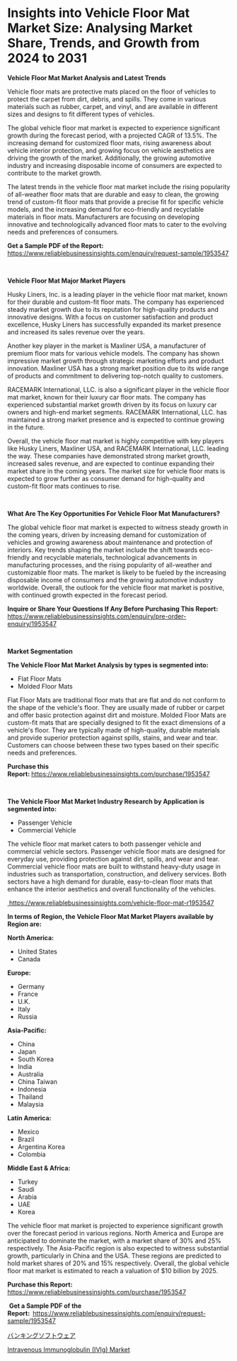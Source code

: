 <p><h1>Insights into Vehicle Floor Mat Market Size: Analysing Market Share, Trends, and Growth from 2024 to 2031</h1></p><p><strong>Vehicle Floor Mat Market Analysis and Latest Trends</strong></p>
<p><p>Vehicle floor mats are protective mats placed on the floor of vehicles to protect the carpet from dirt, debris, and spills. They come in various materials such as rubber, carpet, and vinyl, and are available in different sizes and designs to fit different types of vehicles.</p><p>The global vehicle floor mat market is expected to experience significant growth during the forecast period, with a projected CAGR of 13.5%. The increasing demand for customized floor mats, rising awareness about vehicle interior protection, and growing focus on vehicle aesthetics are driving the growth of the market. Additionally, the growing automotive industry and increasing disposable income of consumers are expected to contribute to the market growth.</p><p>The latest trends in the vehicle floor mat market include the rising popularity of all-weather floor mats that are durable and easy to clean, the growing trend of custom-fit floor mats that provide a precise fit for specific vehicle models, and the increasing demand for eco-friendly and recyclable materials in floor mats. Manufacturers are focusing on developing innovative and technologically advanced floor mats to cater to the evolving needs and preferences of consumers.</p></p>
<p><strong>Get a Sample PDF of the Report:&nbsp;</strong> <a href="https://www.reliablebusinessinsights.com/enquiry/request-sample/1953547">https://www.reliablebusinessinsights.com/enquiry/request-sample/1953547</a></p>
<p>&nbsp;</p>
<p><strong>Vehicle Floor Mat Major Market Players</strong></p>
<p><p>Husky Liners, Inc. is a leading player in the vehicle floor mat market, known for their durable and custom-fit floor mats. The company has experienced steady market growth due to its reputation for high-quality products and innovative designs. With a focus on customer satisfaction and product excellence, Husky Liners has successfully expanded its market presence and increased its sales revenue over the years.</p><p>Another key player in the market is Maxliner USA, a manufacturer of premium floor mats for various vehicle models. The company has shown impressive market growth through strategic marketing efforts and product innovation. Maxliner USA has a strong market position due to its wide range of products and commitment to delivering top-notch quality to customers.</p><p>RACEMARK International, LLC. is also a significant player in the vehicle floor mat market, known for their luxury car floor mats. The company has experienced substantial market growth driven by its focus on luxury car owners and high-end market segments. RACEMARK International, LLC. has maintained a strong market presence and is expected to continue growing in the future.</p><p>Overall, the vehicle floor mat market is highly competitive with key players like Husky Liners, Maxliner USA, and RACEMARK International, LLC. leading the way. These companies have demonstrated strong market growth, increased sales revenue, and are expected to continue expanding their market share in the coming years. The market size for vehicle floor mats is expected to grow further as consumer demand for high-quality and custom-fit floor mats continues to rise.</p></p>
<p>&nbsp;</p>
<p><strong>What Are The Key Opportunities For Vehicle Floor Mat Manufacturers?</strong></p>
<p><p>The global vehicle floor mat market is expected to witness steady growth in the coming years, driven by increasing demand for customization of vehicles and growing awareness about maintenance and protection of interiors. Key trends shaping the market include the shift towards eco-friendly and recyclable materials, technological advancements in manufacturing processes, and the rising popularity of all-weather and customizable floor mats. The market is likely to be fueled by the increasing disposable income of consumers and the growing automotive industry worldwide. Overall, the outlook for the vehicle floor mat market is positive, with continued growth expected in the forecast period.</p></p>
<p><strong>Inquire or Share Your Questions If Any Before Purchasing This Report:</strong> <a href="https://www.reliablebusinessinsights.com/enquiry/pre-order-enquiry/1953547">https://www.reliablebusinessinsights.com/enquiry/pre-order-enquiry/1953547</a></p>
<p>&nbsp;</p>
<p><strong>Market Segmentation</strong></p>
<p><strong>The Vehicle Floor Mat Market Analysis by types is segmented into:</strong></p>
<p><ul><li>Flat Floor Mats</li><li>Molded Floor Mats</li></ul></p>
<p><p>Flat Floor Mats are traditional floor mats that are flat and do not conform to the shape of the vehicle's floor. They are usually made of rubber or carpet and offer basic protection against dirt and moisture. Molded Floor Mats are custom-fit mats that are specially designed to fit the exact dimensions of a vehicle's floor. They are typically made of high-quality, durable materials and provide superior protection against spills, stains, and wear and tear. Customers can choose between these two types based on their specific needs and preferences.</p></p>
<p><strong>Purchase this Report:&nbsp;</strong><a href="https://www.reliablebusinessinsights.com/purchase/1953547">https://www.reliablebusinessinsights.com/purchase/1953547</a></p>
<p>&nbsp;</p>
<p><strong>The Vehicle Floor Mat Market Industry Research by Application is segmented into:</strong></p>
<p><ul><li>Passenger Vehicle</li><li>Commercial Vehicle</li></ul></p>
<p><p>The vehicle floor mat market caters to both passenger vehicle and commercial vehicle sectors. Passenger vehicle floor mats are designed for everyday use, providing protection against dirt, spills, and wear and tear. Commercial vehicle floor mats are built to withstand heavy-duty usage in industries such as transportation, construction, and delivery services. Both sectors have a high demand for durable, easy-to-clean floor mats that enhance the interior aesthetics and overall functionality of the vehicles.</p></p>
<p><a href="https://www.reliablebusinessinsights.com/vehicle-floor-mat-r1953547">&nbsp;https://www.reliablebusinessinsights.com/vehicle-floor-mat-r1953547</a></p>
<p><strong>In terms of Region, the Vehicle Floor Mat Market Players available by Region are:</strong></p>
<p>
    <p> <strong> North America: </strong>
        <ul>
            <li>United States</li>
            <li>Canada</li>
        </ul>
        </p> 
    <p> <strong> Europe: </strong>
        <ul>
            <li>Germany</li>
            <li>France</li>
            <li>U.K.</li>
            <li>Italy</li>
            <li>Russia</li>
        </ul>
        </p> 
    <p> <strong> Asia-Pacific: </strong>
        <ul>
            <li>China</li>
            <li>Japan</li>
            <li>South Korea</li>
            <li>India</li>
            <li>Australia</li>
            <li>China Taiwan</li>
            <li>Indonesia</li>
            <li>Thailand</li>
            <li>Malaysia</li>
        </ul>
        </p> 
    <p> <strong> Latin America: </strong>
        <ul>
            <li>Mexico</li>
            <li>Brazil</li>
            <li>Argentina Korea</li>
            <li>Colombia</li>
        </ul>
        </p> 
    <p> <strong> Middle East & Africa: </strong>
        <ul>
            <li>Turkey</li>
            <li>Saudi</li>
            <li>Arabia</li>
            <li>UAE</li>
            <li>Korea</li>
        </ul>
    </p>
    </p>
<p><p>The vehicle floor mat market is projected to experience significant growth over the forecast period in various regions. North America and Europe are anticipated to dominate the market, with a market share of 30% and 25% respectively. The Asia-Pacific region is also expected to witness substantial growth, particularly in China and the USA. These regions are predicted to hold market shares of 20% and 15% respectively. Overall, the global vehicle floor mat market is estimated to reach a valuation of $10 billion by 2025.</p></p>
<p><strong>Purchase this Report: </strong><a href="https://www.reliablebusinessinsights.com/purchase/1953547">https://www.reliablebusinessinsights.com/purchase/1953547</a></p>
<p>&nbsp;<strong>Get a Sample PDF of the Report:&nbsp;&nbsp;</strong><a href="https://www.reliablebusinessinsights.com/enquiry/request-sample/1953547">https://www.reliablebusinessinsights.com/enquiry/request-sample/1953547</a></p>
<p><strong></strong></p>
<p><p><a href="https://github.com/pepo3k/Market-Research-Report-List-2/blob/main/2685625729.md">バンキングソフトウェア</a></p><p><a href="https://github.com/thaddeulentine3434/Market-Research-Report-List-1/blob/main/intravenous-immunoglobulin-ivig-market.md">Intravenous Immunoglobulin (IVIg) Market</a></p></p>